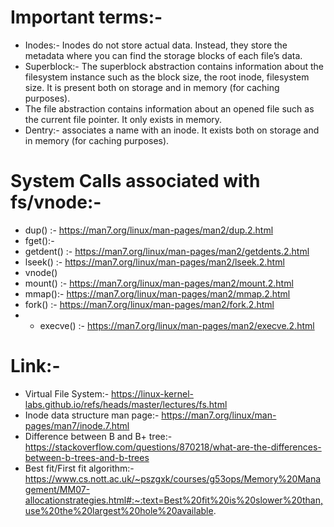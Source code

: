 # Important terms:-
  * Inodes:- Inodes do not store actual data. Instead, they store the metadata where you can find the storage blocks of each file’s data.
  * Superblock:- The superblock abstraction contains information about the filesystem instance such as the block size, the root inode, filesystem size. It is present both on storage and in memory (for caching purposes).
  * The file abstraction contains information about an opened file such as the current file pointer. It only exists in memory.
  * Dentry:-  associates a name with an inode. It exists both on storage and in memory (for caching purposes).

# System Calls associated with fs/vnode:-
 * dup() :- https://man7.org/linux/man-pages/man2/dup.2.html
 * fget():- 
 * getdent() :- https://man7.org/linux/man-pages/man2/getdents.2.html
 * lseek() :- https://man7.org/linux/man-pages/man2/lseek.2.html
 * vnode() 
 * mount() :- https://man7.org/linux/man-pages/man2/mount.2.html
 * mmap():- https://man7.org/linux/man-pages/man2/mmap.2.html
 * fork() :- https://man7.org/linux/man-pages/man2/fork.2.html
 * * execve() :- https://man7.org/linux/man-pages/man2/execve.2.html


# Link:-
   * Virtual File System:- https://linux-kernel-labs.github.io/refs/heads/master/lectures/fs.html
   * Inode data structure man page:- https://man7.org/linux/man-pages/man7/inode.7.html
   * Difference between B and B+ tree:- https://stackoverflow.com/questions/870218/what-are-the-differences-between-b-trees-and-b-trees
   * Best fit/First fit algorithm:- https://www.cs.nott.ac.uk/~pszgxk/courses/g53ops/Memory%20Management/MM07-allocationstrategies.html#:~:text=Best%20fit%20is%20slower%20than,use%20the%20largest%20hole%20available.


